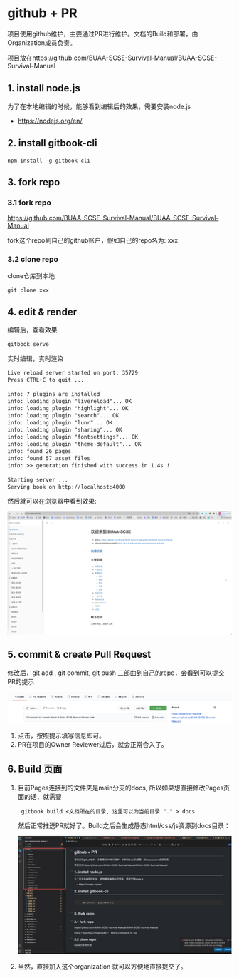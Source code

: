 # github + PR

项目使用github维护，主要通过PR进行维护。文档的Build和部署，由Organization成员负责。

项目放在https://github.com/BUAA-SCSE-Survival-Manual/BUAA-SCSE-Survival-Manual

## 1. install node.js

为了在本地编辑的时候，能够看到编辑后的效果，需要安装node.js

* https://nodejs.org/en/

## 2. install gitbook-cli

```shell
npm install -g gitbook-cli
```

## 3. fork repo

### 3.1 fork repo

https://github.com/BUAA-SCSE-Survival-Manual/BUAA-SCSE-Survival-Manual

fork这个repo到自己的github账户，假如自己的repo名为: xxx

### 3.2 clone repo

clone仓库到本地

```shell
git clone xxx

```

## 4. edit & render

编辑后，查看效果

```shell
gitbook serve
```

实时编辑，实时渲染

```shell
Live reload server started on port: 35729
Press CTRL+C to quit ...

info: 7 plugins are installed
info: loading plugin "livereload"... OK
info: loading plugin "highlight"... OK
info: loading plugin "search"... OK
info: loading plugin "lunr"... OK
info: loading plugin "sharing"... OK
info: loading plugin "fontsettings"... OK
info: loading plugin "theme-default"... OK
info: found 26 pages
info: found 57 asset files
info: >> generation finished with success in 1.4s !

Starting server ...
Serving book on http://localhost:4000
```

然后就可以在浏览器中看到效果:

![localhost4000](https://github.com/BUAA-SCSE-Survival-Manual/BUAA-SCSE-Survival-Manual/raw/main/assets/localhost4000.png)

## 5. commit & create Pull Request

修改后，git add , git commit, git push 三部曲到自己的repo，会看到可以提交PR的提示

![click_pr](https://github.com/BUAA-SCSE-Survival-Manual/BUAA-SCSE-Survival-Manual/raw/main/assets/img_click_pr.png)

1. 点击，按照提示填写信息即可。
2. PR在项目的Owner Reviewer过后，就会正常合入了。

## 6. Build 页面

1. 目前Pages连接到的文件夹是main分支的docs, 所以如果想直接修改Pages页面的话，就需要

   ```shell
    gitbook build <文档所在的目录, 这里可以为当前目录 "." > docs
   ```
   然后正常推送PR就好了。Build之后会生成静态html/css/js资源到docs目录：

   ![builddocs](https://github.com/BUAA-SCSE-Survival-Manual/BUAA-SCSE-Survival-Manual/raw/main/assets/builddocs.png)
2. 当然，直接加入这个organization 就可以方便地直接提交了。
